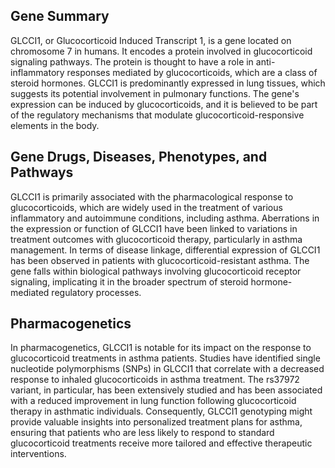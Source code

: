 ## Gene Summary
GLCCI1, or Glucocorticoid Induced Transcript 1, is a gene located on chromosome 7 in humans. It encodes a protein involved in glucocorticoid signaling pathways. The protein is thought to have a role in anti-inflammatory responses mediated by glucocorticoids, which are a class of steroid hormones. GLCCI1 is predominantly expressed in lung tissues, which suggests its potential involvement in pulmonary functions. The gene's expression can be induced by glucocorticoids, and it is believed to be part of the regulatory mechanisms that modulate glucocorticoid-responsive elements in the body.

## Gene Drugs, Diseases, Phenotypes, and Pathways
GLCCI1 is primarily associated with the pharmacological response to glucocorticoids, which are widely used in the treatment of various inflammatory and autoimmune conditions, including asthma. Aberrations in the expression or function of GLCCI1 have been linked to variations in treatment outcomes with glucocorticoid therapy, particularly in asthma management. In terms of disease linkage, differential expression of GLCCI1 has been observed in patients with glucocorticoid-resistant asthma. The gene falls within biological pathways involving glucocorticoid receptor signaling, implicating it in the broader spectrum of steroid hormone-mediated regulatory processes.

## Pharmacogenetics
In pharmacogenetics, GLCCI1 is notable for its impact on the response to glucocorticoid treatments in asthma patients. Studies have identified single nucleotide polymorphisms (SNPs) in GLCCI1 that correlate with a decreased response to inhaled glucocorticoids in asthma treatment. The rs37972 variant, in particular, has been extensively studied and has been associated with a reduced improvement in lung function following glucocorticoid therapy in asthmatic individuals. Consequently, GLCCI1 genotyping might provide valuable insights into personalized treatment plans for asthma, ensuring that patients who are less likely to respond to standard glucocorticoid treatments receive more tailored and effective therapeutic interventions.